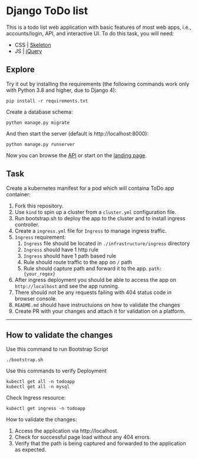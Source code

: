 # Django ToDo list

This is a todo list web application with basic features of most web apps, i.e., accounts/login, API, and interactive UI. To do this task, you will need:

- CSS | [Skeleton](http://getskeleton.com/)
- JS  | [jQuery](https://jquery.com/)

## Explore

Try it out by installing the requirements (the following commands work only with Python 3.8 and higher, due to Django 4):

```
pip install -r requirements.txt
```

Create a database schema:

```
python manage.py migrate
```

And then start the server (default is http://localhost:8000):

```
python manage.py runserver
```

Now you can browse the [API](http://localhost:8000/api/) or start on the [landing page](http://localhost:8000/).

## Task

Create a kubernetes manifest for a pod which will containa ToDo app container:

1. Fork this repository.
1. Use `kind` to spin up a cluster from a `cluster.yml` configuration file.
1. Run bootstrap.sh to deploy the app to the cluster and to install ingress controller.
1. Create a `ingress.yml` file for `Ingress` to manage ingress traffic.
1. `Ingress` requirement:
    1. `Ingress` file should be located in `./infrastructure/ingress` directory
    2. `Ingress` should have 1 http rule
    3. `Ingress` should have 1 path based rule
    4. Rule should route traffic to the app on `/` path
    5. Rule should capture path and forward it to the app.  `path: {your_regex}`
1. After ingress deployment you should be able to access the app on `http://localhost` and see the app running.
1. There should not be any requests failing with 404 status code in browser console.
1. `README.md` should have instructuions on how to validate the changes
1. Create PR with your changes and attach it for validation on a platform.



***

## How to validate the changes

Use this command to run Bootstrap Script

```
./bootstrap.sh
```

Use this commands to verify Deployment

```
kubectl get all -n todoapp
kubectl get all -n mysql
```

Check Ingress resource:

```
kubectl get ingress -n todoapp
```

How to validate the changes:
1. Access the application via http://localhost.
2. Check for successful page load without any 404 errors.
3. Verify that the path is being captured and forwarded to the application as expected.
